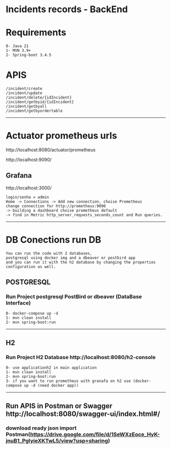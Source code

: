 
# Incidents records - BackEnd

# Requirements
    0- Java 21
    1- MVN 3.9+
    2- Spring-boot 3.4.5

# APIS
    /incident/create
    /incident/update
    /incident/delete/{idIncident}
    /incident/getbyid/{idIncident}
    /incident/getbyall
    /incident/getbyordertable

---
# Actuator prometheus urls
    
http://localhost:8080/actuator/prometheus

http://localhost:9090/
## Grafana 
http://localhost:3000/

    login/senha = admin
    Home -> Connections -> Add new connection, choise Prometheus
    change connection for http://prometheus:9090 
    -> building a dashboard choise prometheus default
    -> find in Metric http_server_requests_seconds_count and Run queries.
---
# DB Conections run DB

    You can run the code with 2 databases, 
    postgresql using docker img and a dbeaver or postbird app 
    and you can run it with the h2 database by changing the properties configuration as well.

## POSTGRESQL 

### Run Project postgresql PostBird or dbeaver (DataBase Interface)
    0- docker-compose up -d
    1- mvn clean install
    2- mvn spring-boot:run

---
## H2

### Run Project H2 Database http://localhost:8080/h2-console
        
    0- use applicationh2 in main application 
    1- mvn clean install
    2- mvn spring-boot:run
    3- if you want to run prometheus with granafa on h2 use (docker-compose up -d (need docker app))

---
## Run APIS in Postman or Swagger http://localhost:8080/swagger-ui/index.html#/

### download ready json import Postman(https://drive.google.com/file/d/1SeWXzEoce_HyK-jnuB1_PgIyieXKTwL5/view?usp=sharing)








